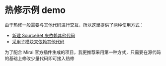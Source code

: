 # 热修示例 demo
 由于热修一般需要与其他代码进行交互，所以这里提供了两种使用方式：

- [新建 SourceSet 来依赖其他代码](demo-sourceSet)
- [采用子模块来依赖其他代码](demo-modules)

 为了配合 Mirai 官方插件生成的项目，我更推荐采用第一种方式，只需要在源代码的基础上修改少量代码即可接入热修